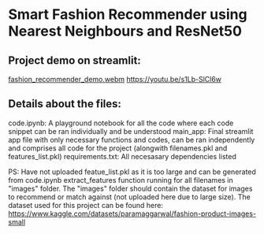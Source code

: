 # Smart Fashion Recommender using Nearest Neighbours and ResNet50

## Project demo on streamlit:
[fashion_recommender_demo.webm](https://github.com/nisargdoshi9/fashion-recommender-basic/assets/80143685/450e8f55-17c7-4140-96a3-15de914c9b45)
https://youtu.be/s1Lb-SlCl6w

## Details about the files:
code.ipynb: A playground notebook for all the code where each code snippet can be ran individually and be understood
main_app: Final streamlit app file with only necessary functions and codes, can be ran independently and comprises all code for the project (alongwith filenames.pkl and features_list.pkl)
requirements.txt: All necesasary dependencies listed

PS: Have not uploaded featue_list.pkl as it is too large and can be generated from code.ipynb extract_features function running for all filenames in "images" folder. The "images" folder should contain the dataset for images to recommend or match against (not uploaded here due to large size). The dataset used for this project can be found here: https://www.kaggle.com/datasets/paramaggarwal/fashion-product-images-small
